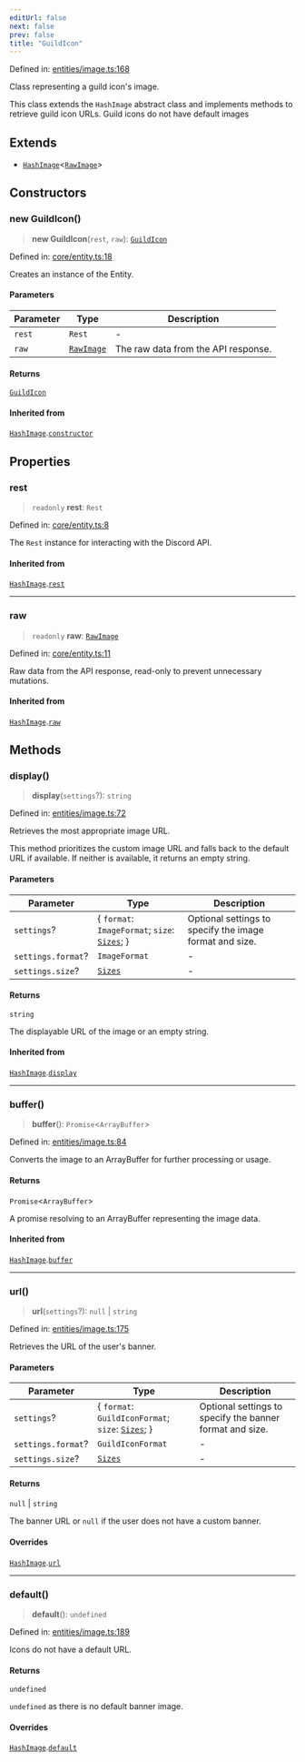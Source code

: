 ```yaml
---
editUrl: false
next: false
prev: false
title: "GuildIcon"
---
```


Defined in: [entities/image.ts:168](https://github.com/KingsBeCattz/Kodkord/blob/e64d9a769150751981b0359a2c19703ea8677956/packages/classes/src/entities/image.ts#L168)

Class representing a guild icon's image.

This class extends the `HashImage` abstract class and implements methods to
retrieve guild icon URLs. Guild icons do not have default images

## Extends

- [`HashImage`](/api/classes/classes/hashimage/)\<[`RawImage`](/api/classes/interfaces/rawimage/)\>

## Constructors

### new GuildIcon()

> **new GuildIcon**(`rest`, `raw`): [`GuildIcon`](/api/classes/classes/guildicon/)

Defined in: [core/entity.ts:18](https://github.com/KingsBeCattz/Kodkord/blob/e64d9a769150751981b0359a2c19703ea8677956/packages/classes/src/core/entity.ts#L18)

Creates an instance of the Entity.

#### Parameters

| Parameter | Type | Description |
| ------ | ------ | ------ |
| `rest` | `Rest` | - |
| `raw` | [`RawImage`](/api/classes/interfaces/rawimage/) | The raw data from the API response. |

#### Returns

[`GuildIcon`](/api/classes/classes/guildicon/)

#### Inherited from

[`HashImage`](/api/classes/classes/hashimage/).[`constructor`](/api/classes/classes/hashimage/#constructors)

## Properties

### rest

> `readonly` **rest**: `Rest`

Defined in: [core/entity.ts:8](https://github.com/KingsBeCattz/Kodkord/blob/e64d9a769150751981b0359a2c19703ea8677956/packages/classes/src/core/entity.ts#L8)

The `Rest` instance for interacting with the Discord API.

#### Inherited from

[`HashImage`](/api/classes/classes/hashimage/).[`rest`](/api/classes/classes/hashimage/#rest-1)

***

### raw

> `readonly` **raw**: [`RawImage`](/api/classes/interfaces/rawimage/)

Defined in: [core/entity.ts:11](https://github.com/KingsBeCattz/Kodkord/blob/e64d9a769150751981b0359a2c19703ea8677956/packages/classes/src/core/entity.ts#L11)

Raw data from the API response, read-only to prevent unnecessary mutations.

#### Inherited from

[`HashImage`](/api/classes/classes/hashimage/).[`raw`](/api/classes/classes/hashimage/#raw-1)

## Methods

### display()

> **display**(`settings`?): `string`

Defined in: [entities/image.ts:72](https://github.com/KingsBeCattz/Kodkord/blob/e64d9a769150751981b0359a2c19703ea8677956/packages/classes/src/entities/image.ts#L72)

Retrieves the most appropriate image URL.

This method prioritizes the custom image URL and falls back to the default
URL if available. If neither is available, it returns an empty string.

#### Parameters

| Parameter | Type | Description |
| ------ | ------ | ------ |
| `settings`? | \{ `format`: `ImageFormat`; `size`: [`Sizes`](/api/classes/type-aliases/sizes/); \} | Optional settings to specify the image format and size. |
| `settings.format`? | `ImageFormat` | - |
| `settings.size`? | [`Sizes`](/api/classes/type-aliases/sizes/) | - |

#### Returns

`string`

The displayable URL of the image or an empty string.

#### Inherited from

[`HashImage`](/api/classes/classes/hashimage/).[`display`](/api/classes/classes/hashimage/#display)

***

### buffer()

> **buffer**(): `Promise`\<`ArrayBuffer`\>

Defined in: [entities/image.ts:84](https://github.com/KingsBeCattz/Kodkord/blob/e64d9a769150751981b0359a2c19703ea8677956/packages/classes/src/entities/image.ts#L84)

Converts the image to an ArrayBuffer for further processing or usage.

#### Returns

`Promise`\<`ArrayBuffer`\>

A promise resolving to an ArrayBuffer representing the image data.

#### Inherited from

[`HashImage`](/api/classes/classes/hashimage/).[`buffer`](/api/classes/classes/hashimage/#buffer)

***

### url()

> **url**(`settings`?): `null` \| `string`

Defined in: [entities/image.ts:175](https://github.com/KingsBeCattz/Kodkord/blob/e64d9a769150751981b0359a2c19703ea8677956/packages/classes/src/entities/image.ts#L175)

Retrieves the URL of the user's banner.

#### Parameters

| Parameter | Type | Description |
| ------ | ------ | ------ |
| `settings`? | \{ `format`: `GuildIconFormat`; `size`: [`Sizes`](/api/classes/type-aliases/sizes/); \} | Optional settings to specify the banner format and size. |
| `settings.format`? | `GuildIconFormat` | - |
| `settings.size`? | [`Sizes`](/api/classes/type-aliases/sizes/) | - |

#### Returns

`null` \| `string`

The banner URL or `null` if the user does not have a custom banner.

#### Overrides

[`HashImage`](/api/classes/classes/hashimage/).[`url`](/api/classes/classes/hashimage/#url)

***

### default()

> **default**(): `undefined`

Defined in: [entities/image.ts:189](https://github.com/KingsBeCattz/Kodkord/blob/e64d9a769150751981b0359a2c19703ea8677956/packages/classes/src/entities/image.ts#L189)

Icons do not have a default URL.

#### Returns

`undefined`

`undefined` as there is no default banner image.

#### Overrides

[`HashImage`](/api/classes/classes/hashimage/).[`default`](/api/classes/classes/hashimage/#default)
